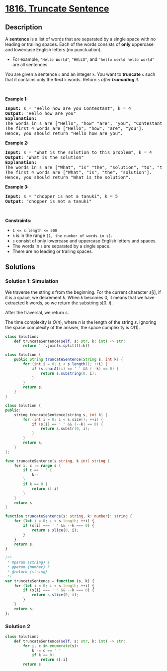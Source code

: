 # [1816. Truncate Sentence](https://leetcode.com/problems/truncate-sentence)


## Description

<p>A <strong>sentence</strong> is a list of words that are separated by a single space with no leading or trailing spaces. Each of the words consists of <strong>only</strong> uppercase and lowercase English letters (no punctuation).</p>

<ul>
	<li>For example, <code>&quot;Hello World&quot;</code>, <code>&quot;HELLO&quot;</code>, and <code>&quot;hello world hello world&quot;</code> are all sentences.</li>
</ul>

<p>You are given a sentence <code>s</code>​​​​​​ and an integer <code>k</code>​​​​​​. You want to <strong>truncate</strong> <code>s</code>​​​​​​ such that it contains only the <strong>first</strong> <code>k</code>​​​​​​ words. Return <code>s</code>​​​​<em>​​ after <strong>truncating</strong> it.</em></p>

<p>&nbsp;</p>
<p><strong class="example">Example 1:</strong></p>

<pre>
<strong>Input:</strong> s = &quot;Hello how are you Contestant&quot;, k = 4
<strong>Output:</strong> &quot;Hello how are you&quot;
<strong>Explanation:</strong>
The words in s are [&quot;Hello&quot;, &quot;how&quot; &quot;are&quot;, &quot;you&quot;, &quot;Contestant&quot;].
The first 4 words are [&quot;Hello&quot;, &quot;how&quot;, &quot;are&quot;, &quot;you&quot;].
Hence, you should return &quot;Hello how are you&quot;.
</pre>

<p><strong class="example">Example 2:</strong></p>

<pre>
<strong>Input:</strong> s = &quot;What is the solution to this problem&quot;, k = 4
<strong>Output:</strong> &quot;What is the solution&quot;
<strong>Explanation:</strong>
The words in s are [&quot;What&quot;, &quot;is&quot; &quot;the&quot;, &quot;solution&quot;, &quot;to&quot;, &quot;this&quot;, &quot;problem&quot;].
The first 4 words are [&quot;What&quot;, &quot;is&quot;, &quot;the&quot;, &quot;solution&quot;].
Hence, you should return &quot;What is the solution&quot;.</pre>

<p><strong class="example">Example 3:</strong></p>

<pre>
<strong>Input:</strong> s = &quot;chopper is not a tanuki&quot;, k = 5
<strong>Output:</strong> &quot;chopper is not a tanuki&quot;
</pre>

<p>&nbsp;</p>
<p><strong>Constraints:</strong></p>

<ul>
	<li><code>1 &lt;= s.length &lt;= 500</code></li>
	<li><code>k</code> is in the range <code>[1, the number of words in s]</code>.</li>
	<li><code>s</code> consist of only lowercase and uppercase English letters and spaces.</li>
	<li>The words in <code>s</code> are separated by a single space.</li>
	<li>There are no leading or trailing spaces.</li>
</ul>

## Solutions

### Solution 1: Simulation

We traverse the string $s$ from the beginning. For the current character $s[i]$, if it is a space, we decrement $k$. When $k$ becomes $0$, it means that we have extracted $k$ words, so we return the substring $s[0..i)$.

After the traversal, we return $s$.

The time complexity is $O(n)$, where $n$ is the length of the string $s$. Ignoring the space complexity of the answer, the space complexity is $O(1)$.

<!-- tabs:start -->

```python
class Solution:
    def truncateSentence(self, s: str, k: int) -> str:
        return ' '.join(s.split()[:k])
```

```java
class Solution {
    public String truncateSentence(String s, int k) {
        for (int i = 0; i < s.length(); ++i) {
            if (s.charAt(i) == ' ' && (--k) == 0) {
                return s.substring(0, i);
            }
        }
        return s;
    }
}
```

```cpp
class Solution {
public:
    string truncateSentence(string s, int k) {
        for (int i = 0; i < s.size(); ++i) {
            if (s[i] == ' ' && (--k) == 0) {
                return s.substr(0, i);
            }
        }
        return s;
    }
};
```

```go
func truncateSentence(s string, k int) string {
	for i, c := range s {
		if c == ' ' {
			k--
		}
		if k == 0 {
			return s[:i]
		}
	}
	return s
}
```

```ts
function truncateSentence(s: string, k: number): string {
    for (let i = 0; i < s.length; ++i) {
        if (s[i] === ' ' && --k === 0) {
            return s.slice(0, i);
        }
    }
    return s;
}
```

```js
/**
 * @param {string} s
 * @param {number} k
 * @return {string}
 */
var truncateSentence = function (s, k) {
    for (let i = 0; i < s.length; ++i) {
        if (s[i] === ' ' && --k === 0) {
            return s.slice(0, i);
        }
    }
    return s;
};
```

<!-- tabs:end -->

### Solution 2

<!-- tabs:start -->

```python
class Solution:
    def truncateSentence(self, s: str, k: int) -> str:
        for i, c in enumerate(s):
            k -= c == ' '
            if k == 0:
                return s[:i]
        return s
```

<!-- tabs:end -->

<!-- end -->
